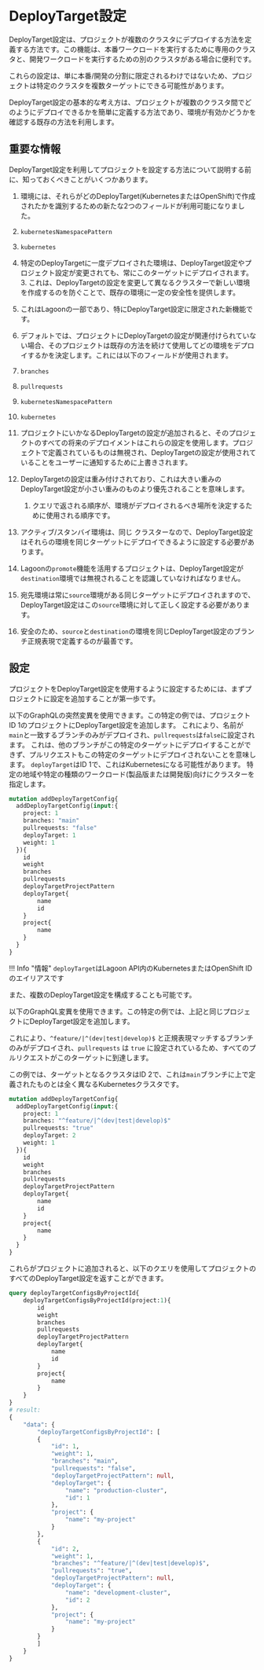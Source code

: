 # DeployTarget設定

DeployTarget設定は、プロジェクトが複数のクラスタにデプロイする方法を定義する方法です。この機能は、本番ワークロードを実行するために専用のクラスタと、開発ワークロードを実行するための別のクラスタがある場合に便利です。

これらの設定は、単に本番/開発の分割に限定されるわけではないため、プロジェクトは特定のクラスタを複数ターゲットにできる可能性があります。

DeployTarget設定の基本的な考え方は、プロジェクトが複数のクラスタ間でどのようにデプロイできるかを簡単に定義する方法であり、環境が有効かどうかを確認する既存の方法を利用します。

## 重要な情報

DeployTarget設定を利用してプロジェクトを設定する方法について説明する前に、知っておくべきことがいくつかあります。

1. 環境には、それらがどのDeployTarget(KubernetesまたはOpenShift)で作成されたかを識別するための新たな2つのフィールドが利用可能になりました。

  1. `kubernetesNamespacePattern`
  2. `kubernetes`

2. 特定のDeployTargetに一度デプロイされた環境は、DeployTarget設定やプロジェクト設定が変更されても、常にこのターゲットにデプロイされます。 3. これは、DeployTargetの設定を変更して異なるクラスターで新しい環境を作成するのを防ぐことで、既存の環境に一定の安全性を提供します。
  4. これはLagoonの一部であり、特にDeployTarget設定に限定された新機能です。

2. デフォルトでは、プロジェクトにDeployTargetの設定が関連付けられていない場合、そのプロジェクトは既存の方法を続けて使用してどの環境をデプロイするかを決定します。これには以下のフィールドが使用されます。

  1. `branches`
  2. `pullrequests`
  3. `kubernetesNamespacePattern`
  4. `kubernetes`

3. プロジェクトにいかなるDeployTargetの設定が追加されると、そのプロジェクトのすべての将来のデプロイメントはこれらの設定を使用します。プロジェクトで定義されているものは無視され、DeployTargetの設定が使用されていることをユーザーに通知するために上書きされます。
4. DeployTargetの設定は重み付けされており、これは大きい重みのDeployTarget設定が小さい重みのものより優先されることを意味します。

    1. クエリで返される順序が、環境がデプロイされるべき場所を決定するために使用される順序です。

5. アクティブ/スタンバイ環境は、同じ クラスターなので、DeployTarget設定はそれらの環境を同じターゲットにデプロイできるように設定する必要があります。
6. Lagoonの`promote`機能を活用するプロジェクトは、DeployTarget設定が`destination`環境では無視されることを認識していなければなりません。

  1. 宛先環境は常に`source`環境がある同じターゲットにデプロイされますので、DeployTarget設定はこの`source`環境に対して正しく設定する必要があります。
  2. 安全のため、`source`と`destination`の環境を同じDeployTarget設定のブランチ正規表現で定義するのが最善です。

## 設定

プロジェクトをDeployTarget設定を使用するように設定するためには、まずプロジェクトに設定を追加することが第一歩です。

以下のGraphQLの突然変異を使用できます。この特定の例では、プロジェクトID 1のプロジェクトにDeployTarget設定を追加します。
これにより、名前が`main`と一致するブランチのみがデプロイされ、`pullrequests`は`false`に設定されます。
これは、他のブランチがこの特定のターゲットにデプロイすることができず、プルリクエストもこの特定のターゲットにデプロイされないことを意味します。
`deployTarget`はID 1で、これはKubernetesになる可能性があります。 特定の地域や特定の種類のワークロード(製品版または開発版)向けにクラスターを指定します。

```GraphQL title="DeployTargetの設定"
mutation addDeployTargetConfig{
  addDeployTargetConfig(input:{
    project: 1
    branches: "main"
    pullrequests: "false"
    deployTarget: 1
    weight: 1
  }){
    id
    weight
    branches
    pullrequests
    deployTargetProjectPattern
    deployTarget{
        name
        id
    }
    project{
        name
    }
  }
}
```

!!! Info "情報"
    `deployTarget`はLagoon API内のKubernetesまたはOpenShift IDのエイリアスです

また、複数のDeployTarget設定を構成することも可能です。

以下のGraphQL変異を使用できます。この特定の例では、上記と同じプロジェクトにDeployTarget設定を追加します。

これにより、`^feature/|^(dev|test|develop)$` と正規表現マッチするブランチのみがデプロイされ、`pullrequests` は `true` に設定されているため、すべてのプルリクエストがこのターゲットに到達します。

この例では、ターゲットとなるクラスタはID 2で、これは`main`ブランチに上で定義されたものとは全く異なるKubernetesクラスタです。

```GraphQL title="DeployTargetの設定"
mutation addDeployTargetConfig{
  addDeployTargetConfig(input:{
    project: 1
    branches: "^feature/|^(dev|test|develop)$"
    pullrequests: "true"
    deployTarget: 2
    weight: 1
  }){
    id
    weight
    branches
    pullrequests
    deployTargetProjectPattern
    deployTarget{
        name
        id
    }
    project{
        name
    }
  }
}
```

これらがプロジェクトに追加されると、以下のクエリを使用してプロジェクトのすべてのDeployTarget設定を返すことができます。

```GraphQL title="デプロイターゲットを取得する"
query deployTargetConfigsByProjectId{
    deployTargetConfigsByProjectId(project:1){
        id
        weight
        branches
        pullrequests
        deployTargetProjectPattern
        deployTarget{
            name
            id
        }
        project{
            name
        }
    }
}
# result:
{
    "data": {
        "deployTargetConfigsByProjectId": [
        {
            "id": 1,
            "weight": 1,
            "branches": "main",
            "pullrequests": "false",
            "deployTargetProjectPattern": null,
            "deployTarget": {
                "name": "production-cluster",
                "id": 1
            },
            "project": {
                "name": "my-project"
            }
        },
        {
            "id": 2,
            "weight": 1,
            "branches": "^feature/|^(dev|test|develop)$",
            "pullrequests": "true",
            "deployTargetProjectPattern": null,
            "deployTarget": {
                "name": "development-cluster",
                "id": 2
            },
            "project": {
                "name": "my-project"
            }
        }
        ]
    }
}
```
